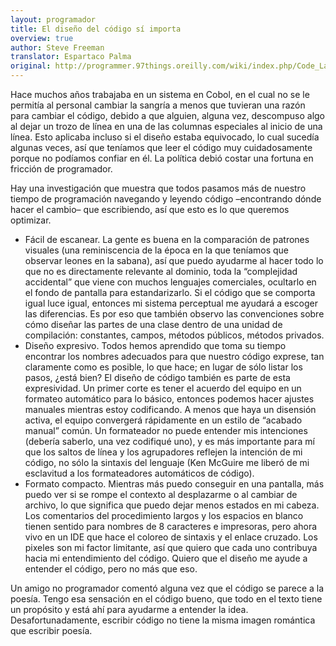 ```yaml
---
layout: programador
title: El diseño del código sí importa
overview: true
author: Steve Freeman
translator: Espartaco Palma
original: http://programmer.97things.oreilly.com/wiki/index.php/Code_Layout_Matters
---
```


Hace muchos años trabajaba en un sistema en Cobol, en el cual no se le
permitía al personal cambiar la sangría a menos que tuvieran una razón
para cambiar el código, debido a que alguien, alguna vez, descompuso
algo al dejar un trozo de línea en una de las columnas especiales al
inicio de una línea. Esto aplicaba incluso si el diseño estaba
equivocado, lo cual sucedía algunas veces, así que teníamos que leer el
código muy cuidadosamente porque no podíamos confiar en él. La política
debió costar una fortuna en fricción de programador.

Hay una investigación que muestra que todos pasamos más de nuestro
tiempo de programación navegando y leyendo código –encontrando dónde
hacer el cambio– que escribiendo, así que esto es lo que queremos
optimizar.

- Fácil de escanear. La gente es buena en la comparación de patrones
visuales (una reminiscencia de la época en la que teníamos que observar
leones en la sabana), así que puedo ayudarme al hacer todo lo que no es
directamente relevante al dominio, toda la “complejidad accidental” que
viene con muchos lenguajes comerciales, ocultarlo en el fondo de
pantalla para estandarizarlo. Si el código que se comporta igual luce
igual, entonces mi sistema perceptual me ayudará a escoger las
diferencias. Es por eso que también observo las convenciones sobre cómo
diseñar las partes de una clase dentro de una unidad de compilación:
constantes, campos, métodos públicos, métodos privados.
- Diseño expresivo. Todos hemos aprendido que toma su tiempo encontrar los
nombres adecuados para que nuestro código exprese, tan claramente como
es posible, lo que hace; en lugar de sólo listar los pasos, ¿está bien?
El diseño de código también es parte de esta expresividad. Un primer
corte es tener el acuerdo del equipo en un formateo automático para lo
básico, entonces podemos hacer ajustes manuales mientras estoy
codificando. A menos que haya un disensión activa, el equipo convergerá
rápidamente en un estilo de “acabado manual” común. Un formateador no
puede entender mis intenciones (debería saberlo, una vez codifiqué uno),
y es más importante para mí que los saltos de línea y los agrupadores
reflejen la intención de mi código, no sólo la sintaxis del lenguaje
(Ken McGuire me liberó de mi esclavitud a los formateadores automáticos
de código).
- Formato compacto. Mientras más puedo conseguir en una pantalla, más
puedo ver si se rompe el contexto al desplazarme o al cambiar de
archivo, lo que significa que puedo dejar menos estados en mi cabeza.
Los comentarios del procedimiento largos y los espacios en blanco tienen
sentido para nombres de 8 caracteres e impresoras, pero ahora vivo en un
IDE que hace el coloreo de sintaxis y el enlace cruzado. Los pixeles son
mi factor limitante, así que quiero que cada uno contribuya hacia mi
entendimiento del código. Quiero que el diseño me ayude a entender el
código, pero no más que eso.

Un amigo no programador comentó alguna vez que el código se parece a la
poesía. Tengo esa sensación en el código bueno, que todo en el texto
tiene un propósito y está ahí para ayudarme a entender la idea.
Desafortunadamente, escribir código no tiene la misma imagen romántica
que escribir poesía.


